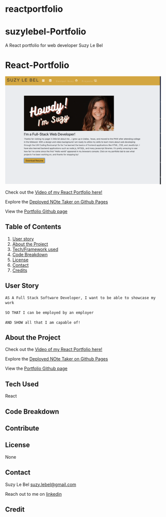 # reactportfolio

# suzylebel-Portfolio
A React portfolio for web developer Suzy Le Bel



# React-Portfolio

![Portfolio](ReadMeimages/readmeimg.png)

Check out the [Video of my React Portfolio here!](https://drive.google.com/file/d/13m3Ru85j-4sHBIcgLeMeoMgrfjrXvxr0/view)

Explore the [Deployed NOte Taker on Github Pages]()

View the [Portfolio Github page](https://suzylebel.github.io/reactportfolio/)



## Table of Contents
1. [User story](#User-story)
2. [About the Project](#About-the-Project)
3. [Tech/Framework used](#Tech-Used)
4. [Code Breakdown](Code-Breakdown)
5. [License](#License)
6. [Contact](#Contact)
7. [Credits](#Credit)

## User Story

```
AS A Full Stack Software Developer, I want to be able to showcase my work

SO THAT I can be employed by an employer

AND SHOW all that I am capable of!
```



## About the Project


Check out the [Video of my React Portfolio here!](https://drive.google.com/file/d/13m3Ru85j-4sHBIcgLeMeoMgrfjrXvxr0/view)

Explore the [Deployed NOte Taker on Github Pages]()

View the [Portfolio Github page](https://github.com/suzylebel/Portfolio-react)




## Tech Used
React

## Code Breakdown




## Contribute


## License 
None
 
## Contact 

Suzy Le Bel 
suzy.lebel@gmail.com

Reach out to me on [linkedin](https://www.linkedin.com/in/suzy-le-bel/) 



## Credit
